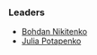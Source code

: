 ### Leaders



* [Bohdan Nikitenko](mailto:bohdan.nikitenko@owasp.org)
* [Julia Potapenko](mailto:julia.potapenko@owasp.org)
